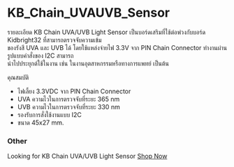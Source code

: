 # KB_Chain_UVAUVB_Sensor
รายละเอียด
KB Chain UVA/UVB Light Sensor เป็นบอร์ดเสริมที่ใช้ต่อพ่วงกับบอร์ด Kidbright32 ที่สามารถตรวจจับความเข้ม       
ของรังสี UVA และ UVB ได้ โดยใช้แหล่งจ่ายไฟ 3.3V จาก PIN Chain Connector ทำงานผ่านรูปแบบคำสั่งของ I2C สามารถ       
นำไปประยุกต์ใช้ในงาน เช่น ในงานอุตสาหกรรมหรือทางการแพทย์      เป็นต้น

               
คุณสมบัติ

* ไฟเลี้ยง 3.3VDC จาก PIN Chain Connector
* UVA ความไวในการตรวจจับที่ระยะ 365 nm
* UVB ความไวในการตรวจจับที่ระยะ 330 nm
* รองรับการสั่งใช้งานแบบ I2C
* ขนาด 45x27 mm.

### Other 

Looking for KB Chain UVA/UVB Light Sensor [Shop Now](https://www.kidbright.io/product-page/kb-chain-uva-uvb-light-sensor)
